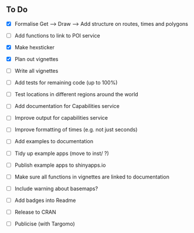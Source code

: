 
## To Do

- [x] Formalise Get --> Draw --> Add structure on routes, times and polygons
- [ ] Add functions to link to POI service
- [x] Make hexsticker
- [x] Plan out vignettes
- [ ] Write all vignettes
- [ ] Add tests for remaining code (up to 100%)
- [ ] Test locations in different regions around the world
- [ ] Add documentation for Capabilities service
- [ ] Improve output for capabilities service
- [ ] Improve formatting of times (e.g. not just seconds)
- [ ] Add examples to documentation
- [ ] Tidy up example apps (move to inst/ ?)
- [ ] Publish example apps to shinyapps.io
- [ ] Make sure all functions in vignettes are linked to documentation
- [ ] Include warning about basemaps?
- [ ] Add badges into Readme
- [ ] Release to CRAN
- [ ] Publicise (with Targomo)

